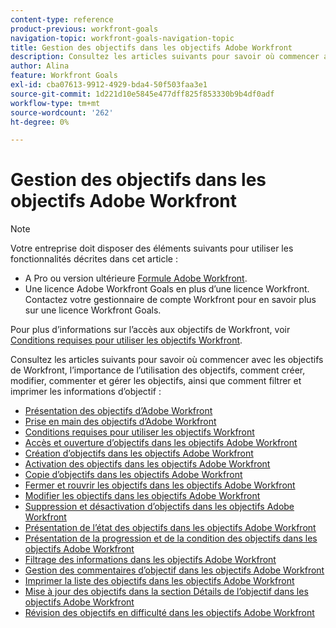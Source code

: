 ```yaml
---
content-type: reference
product-previous: workfront-goals
navigation-topic: workfront-goals-navigation-topic
title: Gestion des objectifs dans les objectifs Adobe Workfront
description: Consultez les articles suivants pour savoir où commencer avec les objectifs de Workfront, l’importance de l’utilisation des objectifs, comment créer, modifier, commenter et gérer les objectifs, ainsi que comment filtrer et imprimer les informations d’objectif.
author: Alina
feature: Workfront Goals
exl-id: cba07613-9912-4929-bda4-50f503faa3e1
source-git-commit: 1d221d10e5845e477dff825f853330b9b4df0adf
workflow-type: tm+mt
source-wordcount: '262'
ht-degree: 0%

---
```


# Gestion des objectifs dans les objectifs Adobe Workfront

<!--drafted for P&P new model: the note at the top will need to be replaced with this:

Your organization must have the following to use the functionality described in this article:

* For the legacy plan and license structure: 

  * A Pro or higher [Adobe Workfront plan](https://www.workfront.com/plans). 
  * An Adobe Workfront Goals license in addition to a Workfront license.

* For the current plan and license structure:

  * An Ultimate plan 
    
    Or
    
    An additional license for Adobe Workfront Goals for the Prime or Select Adobe Workfront plans. <is there a link we can add here for the plans and what they contain?!>

Contact your Workfront account manager to learn about a Workfront Goals license.

For additional information about access to Workfront Goals, see [Requirements to use Workfront Goals](../workfront-goals/goal-management/access-needed-for-wf-goals.md).
-->

>[!NOTE]
>
>Votre entreprise doit disposer des éléments suivants pour utiliser les fonctionnalités décrites dans cet article :
>
>* A Pro ou version ultérieure [Formule Adobe Workfront](https://www.workfront.com/plans).
>* Une licence Adobe Workfront Goals en plus d’une licence Workfront.
   >Contactez votre gestionnaire de compte Workfront pour en savoir plus sur une licence Workfront Goals.
>
>Pour plus d’informations sur l’accès aux objectifs de Workfront, voir [Conditions requises pour utiliser les objectifs Workfront](../../workfront-goals/goal-management/access-needed-for-wf-goals.md).


Consultez les articles suivants pour savoir où commencer avec les objectifs de Workfront, l’importance de l’utilisation des objectifs, comment créer, modifier, commenter et gérer les objectifs, ainsi que comment filtrer et imprimer les informations d’objectif :

* [Présentation des objectifs d’Adobe Workfront](../../workfront-goals/goal-management/wf-goals-overview.md)
* [Prise en main des objectifs d’Adobe Workfront](../../workfront-goals/goal-management/getting-started-with-wf-goals.md)
* [Conditions requises pour utiliser les objectifs Workfront](../../workfront-goals/goal-management/access-needed-for-wf-goals.md)
* [Accès et ouverture d’objectifs dans les objectifs Adobe Workfront](../../workfront-goals/goal-management/access-goals-in-wf-goals.md)
* [Création d’objectifs dans les objectifs Adobe Workfront](../../workfront-goals/goal-management/create-goals.md)
* [Activation des objectifs dans les objectifs Adobe Workfront](../../workfront-goals/goal-management/activate-goals.md)
* [Copie d’objectifs dans les objectifs Adobe Workfront](../../workfront-goals/goal-management/copy-goals.md)
* [Fermer et rouvrir les objectifs dans les objectifs Adobe Workfront](../../workfront-goals/goal-management/close-and-reopen-goals.md)
* [Modifier les objectifs dans les objectifs Adobe Workfront](../../workfront-goals/goal-management/edit-goals.md)
* [Suppression et désactivation d’objectifs dans les objectifs Adobe Workfront](../../workfront-goals/goal-management/delete-and-deactivate-goals.md)
* [Présentation de l’état des objectifs dans les objectifs Adobe Workfront](../../workfront-goals/goal-management/goal-status-overview.md)
* [Présentation de la progression et de la condition des objectifs dans les objectifs Adobe Workfront](../../workfront-goals/goal-management/calculate-goal-progress.md)
* [Filtrage des informations dans les objectifs Adobe Workfront](../../workfront-goals/goal-management/filter-information-wf-goals.md)
* [Gestion des commentaires d’objectif dans les objectifs Adobe Workfront](../../workfront-goals/goal-management/manage-goal-comments.md)
* [Imprimer la liste des objectifs dans les objectifs Adobe Workfront](../../workfront-goals/goal-management/print-the-goal-list.md)
* [Mise à jour des objectifs dans la section Détails de l’objectif dans les objectifs Adobe Workfront](../../workfront-goals/goal-management/update-goals-in-goal-details-panel.md)
* [Révision des objectifs en difficulté dans les objectifs Adobe Workfront](../../workfront-goals/goal-management/view-in-trouble-goals.md)
